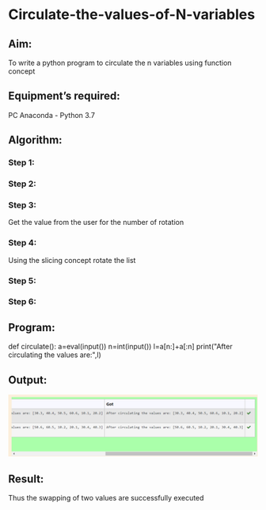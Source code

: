 # Circulate-the-values-of-N-variables
## Aim:
To write a python program to circulate the n variables using function concept
## Equipment’s required:
PC
Anaconda - Python 3.7
## Algorithm: 
### Step 1: 
### Step 2: 
### Step 3: 
Get the value from the user for the number of rotation
### Step 4: 
Using the slicing concept rotate the list

### Step 5: 
### Step 6: 
## Program:
def circulate():
    a=eval(input())
    n=int(input())
    l=a[n:]+a[:n]
    print("After circulating the values are:",l)
## Output:
![output](/2023-01-14%20(3).png)
## Result:
Thus the swapping of two values are successfully executed